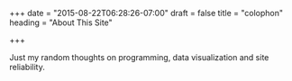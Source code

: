 +++
date = "2015-08-22T06:28:26-07:00"
draft = false
title = "colophon"
heading = "About This Site"

+++

Just my random thoughts on programming, data visualization and site reliability.

